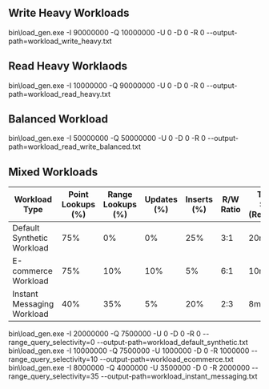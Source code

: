 ## Write Heavy Workloads
bin\load_gen.exe -I 90000000 -Q 10000000 -U 0 -D 0 -R 0 --output-path=workload_write_heavy.txt

## Read Heavy Worklaods
bin\load_gen.exe -I 10000000 -Q 90000000 -U 0 -D 0 -R 0 --output-path=workload_read_heavy.txt

## Balanced Workload
bin\load_gen.exe -I 50000000 -Q 50000000 -U 0 -D 0 -R 0 --output-path=workload_read_write_balanced.txt

 ## Mixed Workloads
| Workload Type               | Point Lookups (%) | Range Lookups (%) | Updates (%) | Inserts (%) | R/W Ratio | Table Size (Records) | Skewness (Zipf Factor) |
|-----------------------------|-------------------|-------------------|-------------|-------------|-----------|----------------------|------------------------|
| Default Synthetic Workload  | 75%              | 0%               | 0%          | 25%         | 3:1       | 20m                 | Power-law Distribution |
| E-commerce Workload         | 75%              | 10%              | 10%         | 5%          | 6:1       | 10m                 | Power-law Distribution |
| Instant Messaging Workload  | 40%              | 35%              | 5%          | 20%         | 2:3       | 8m                  | Power-law Distribution |

bin\load_gen.exe -I 20000000 -Q 7500000 -U 0 -D 0 -R 0 --range_query_selectivity=0 --output-path=workload_default_synthetic.txt
bin\load_gen.exe -I 10000000 -Q 7500000 -U 1000000 -D 0 -R 1000000 --range_query_selectivity=10 --output-path=workload_ecommerce.txt
bin\load_gen.exe -I 8000000 -Q 4000000 -U 3500000 -D 0 -R 2000000 --range_query_selectivity=35 --output-path=workload_instant_messaging.txt


